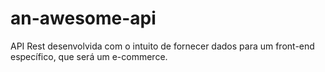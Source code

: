 # an-awesome-api
API Rest desenvolvida com o intuito de fornecer dados para um front-end específico, que será um e-commerce.
